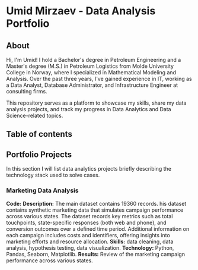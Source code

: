 # Umid Mirzaev - Data Analysis Portfolio

## About
Hi, I'm Umid!
I hold a Bachelor's degree in Petroleum Engineering and a Master's degree (M.S.) in Petroleum Logistics from Molde University College in Norway, where I specialized in Mathematical Modeling and Analysis. Over the past three years, I've gained experience in IT, working as a Data Analyst, Database Administrator, and Infrastructure Engineer at consulting firms.

This repository serves as a platform to showcase my skills, share my data analysis projects, and track my progress in Data Analytics and Data Science-related topics.

## Table of contents


## Portfolio Projects
In this section I will list data analytics projects briefly describing the technology stack used to solve cases.

### Marketing Data Analysis
**Code:** 
**Description:** The main dataset contains 19360 records. his dataset contains synthetic marketing data that simulates campaign performance across various states. The dataset records key metrics such as total touchpoints, state-specific responses (both web and phone), and conversion outcomes over a defined time period. Additional information on each campaign includes costs and identifiers, offering insights into marketing efforts and resource allocation.
**Skills:** data cleaning, data analysis, hypothesis testing, data visualization.
**Technology:** Python, Pandas, Seaborn, Matplotlib.
**Results:** Review of the marketing campaign performance across various states.
